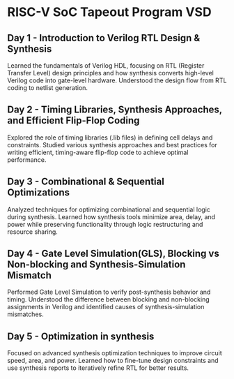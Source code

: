 # RISC-V SoC Tapeout Program VSD
## Day 1 - Introduction to Verilog RTL Design & Synthesis
Learned the fundamentals of Verilog HDL, focusing on RTL (Register Transfer Level) design principles and how synthesis converts high-level Verilog code into gate-level hardware. Understood the design flow from RTL coding to netlist generation.

## Day 2 -  Timing Libraries, Synthesis Approaches, and Efficient Flip-Flop Coding
Explored the role of timing libraries (.lib files) in defining cell delays and constraints. Studied various synthesis approaches and best practices for writing efficient, timing-aware flip-flop code to achieve optimal performance.



## Day 3 - Combinational & Sequential Optimizations
Analyzed techniques for optimizing combinational and sequential logic during synthesis. Learned how synthesis tools minimize area, delay, and power while preserving functionality through logic restructuring and resource sharing.

## Day 4 - Gate Level Simulation(GLS), Blocking vs Non-blocking and Synthesis-Simulation Mismatch
Performed Gate Level Simulation to verify post-synthesis behavior and timing. Understood the difference between blocking and non-blocking assignments in Verilog and identified causes of synthesis-simulation mismatches.

## Day 5 - Optimization in synthesis
Focused on advanced synthesis optimization techniques to improve circuit speed, area, and power. Learned how to fine-tune design constraints and use synthesis reports to iteratively refine RTL for better results.
